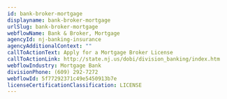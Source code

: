 ```yaml
---
id: bank-broker-mortgage
displayname: bank-broker-mortgage
urlSlug: bank-broker-mortgage
webflowName: Bank & Broker, Mortgage
agencyId: nj-banking-insurance
agencyAdditionalContext: ""
callToActionText: Apply for a Mortgage Broker License
callToActionLink: http://state.nj.us/dobi/division_banking/index.htm
webflowIndustry: Mortgage Bank
divisionPhone: (609) 292-7272
webflowId: 5f77292371c49e5450913b7e
licenseCertificationClassification: LICENSE
---
```

